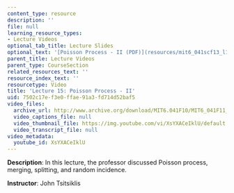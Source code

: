 ```yaml
---
content_type: resource
description: ''
file: null
learning_resource_types:
- Lecture Videos
optional_tab_title: Lecture Slides
optional_text: '[Poisson Process - II (PDF)](resources/mit6_041scf13_l15)'
parent_title: Lecture Videos
parent_type: CourseSection
related_resources_text: ''
resource_index_text: ''
resourcetype: Video
title: 'Lecture 15: Poisson Process - II'
uid: 7502c17e-f3e0-ffae-91a3-fd714d52baf5
video_files:
  archive_url: http://www.archive.org/download/MIT6.041F10/MIT6_041F11_lec15_300k.mp4
  video_captions_file: null
  video_thumbnail_file: https://img.youtube.com/vi/XsYXACeIklU/default.jpg
  video_transcript_file: null
video_metadata:
  youtube_id: XsYXACeIklU
---
```


**Description**: In this lecture, the professor discussed Poisson process, merging, splitting, and random incidence.

**Instructor**: John Tsitsiklis